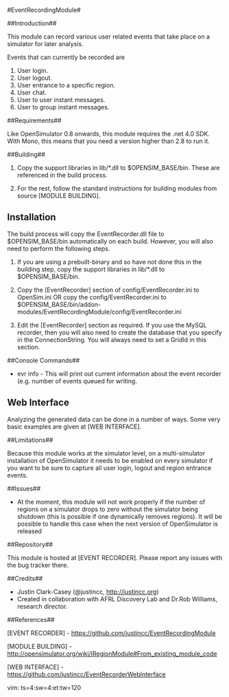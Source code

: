 #EventRecordingModule#

##Introduction##

This module can record various user related events that take place on a simulator for later analysis.

Events that can currently be recorded are

1. User login.
2. User logout.
3. User entrance to a specific region.
4. User chat.
5. User to user instant messages.
6. User to group instant messages.

##Requirements##

Like OpenSimulator 0.8 onwards, this module requires the .net 4.0 SDK.  With Mono, this means that you need a version
higher than 2.8 to run it.

##Building##

1.  Copy the support libraries in lib/*.dll to $OPENSIM_BASE/bin.  These are referenced in the build process.

2.  For the rest, follow the standard instructions for building modules from source [MODULE BUILDING].

## Installation

The build process will copy the EventRecorder.dll file to $OPENSIM_BASE/bin automatically on each build.  However, you
will also need to perform the following steps.

1.  If you are using a prebuilt-binary and so have not done this in the building step, copy the support libraries in 
lib/*.dll to $OPENSIM_BASE/bin.  

2.  Copy the [EventRecorder] section of config/EventRecorder.ini to OpenSim.ini OR copy the config/EventRecorder.ini to
$OPENSIM_BASE/bin/addon-modules/EventRecordingModule/config/EventRecorder.ini 

3.  Edit the [EventRecorder] section as required.  If you use the MySQL recorder, then you will also need to create the
database that you specify in the ConnectionString.  You will always need to set a GridId in this section.

##Console Commands##

* evr info - This will print out current information about the event recorder (e.g. number of events queued for writing.

## Web Interface ##

Analyzing the generated data can be done in a number of ways.  Some very basic examples are given at [WEB INTERFACE].

##Limitations##

Because this module works at the simulator level, on a multi-simulator installation of OpenSimulator it needs to be
enabled on every simulator if you want to be sure to capture all user login, logout and region entrance events.

##Issues##

* At the moment, this module will not work properly if the number of regions on a simulator drops to zero without
the simulator being shutdown (this is possible if one dynamically removes regions).  It will be possible to handle this
case when the next version of OpenSimulator is released

##Repository##

This module is hosted at [EVENT RECORDER].  Please report any issues with the bug tracker there.

##Credits##

* Justin Clark-Casey (@justincc, http://justincc.org) 
* Created in collaboration with AFRL Discovery Lab and Dr.Rob Williams, research director.

##References##

[EVENT RECORDER] - https://github.com/justincc/EventRecordingModule

[MODULE BUILDING] - http://opensimulator.org/wiki/IRegionModule#From_existing_module_code

[WEB INTERFACE] - https://github.com/justincc/EventRecorderWebInterface

vim: ts=4:sw=4:et:tw=120
